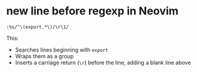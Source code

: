 # new line before regexp in Neovim

`:%s/^\(export.*\)/\r\1/`

This:

- Searches lines beginning with `export`
- Wraps them as a group
- Inserts a carriage return (`\r`) before the line, adding a blank line above
